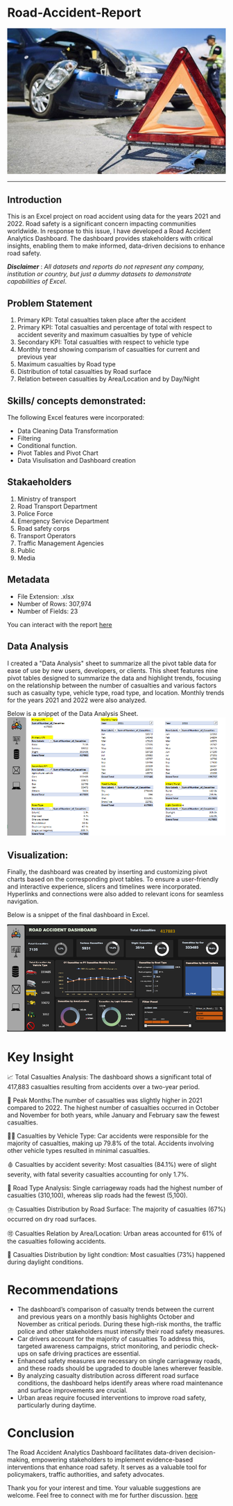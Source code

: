 # Road-Accident-Report

![](accident_intro.jpg) 
***
## Introduction
This is an Excel project on road accident using data for the years 2021 and 2022.
Road safety is a significant concern impacting communities worldwide. In response to this issue, I have developed a Road Accident Analytics Dashboard.
The dashboard provides stakeholders with critical insights, enabling them to make informed, data-driven decisions to enhance road safety.

**_Disclaimer_** : _All datasets and reports do not represent any company, institution or country, but just a dummy datasets to demonstrate capabilities of Excel_.

## Problem Statement
1. Primary KPI: Total casualties taken place after the accident
2. Primary KPI: Total casualties and percentage of total with respect to accident severity and maximum casualties by type of vehicle
3. Secondary KPI: Total casualties with respect to vehicle type
4. Monthly trend showing comparism of casualties for current and previous year
5. Maximum casualties by Road type
6. Distribution of total casualties by Road surface
7. Relation between casualties by Area/Location and by Day/Night

## Skills/ concepts demonstrated:
The following Excel features were incorporated:
- Data Cleaning Data Transformation
- Filtering
- Conditional function.
- Pivot Tables and Pivot Chart
- Data Visulisation and Dashboard creation

## Stakaeholders
1. Ministry of transport
2. Road Transport Department
3. Police Force
4. Emergency Service Department
5. Road safety corps
6. Transport Operators
7. Traffic Management Agencies
8. Public
9. Media

## Metadata
- File Extension: .xlsx
- Number of Rows: 307,974
- Number of Fields: 23

You can interact with the report [here](https://docs.google.com/spreadsheets/d/1j2FH4wTzK03n0EIDFbwOglUSb4hqZAS8/edit?usp=sharing&ouid=112520287571171477298&rtpof=true&sd=true)


## Data Analysis
I created a "Data Analysis" sheet to summarize all the pivot table data for ease of use by new users, developers, or clients. This sheet features nine pivot tables designed to summarize the data and highlight trends, focusing on the relationship between the number of casualties and various factors such as casualty type, vehicle type, road type, and location. Monthly trends for the years 2021 and 2022 were also analyzed. 

Below is a snippet of the Data Analysis Sheet.
![](accident_database.png)

## Visualization: 
Finally, the dashboard was created by inserting and customizing pivot charts based on the corresponding pivot tables. To ensure a user-friendly and interactive experience, slicers and timelines were incorporated. Hyperlinks and connections were also added to relevant icons for seamless navigation.

Below is a snippet of the final dashboard in Excel.

![](accident_dashboard.png)


   

# Key Insight
📈 Total Casualties Analysis: The dashboard shows a significant total of 417,883 casualties resulting from accidents over a two-year period. 

📅 Peak Months:The number of casualties was slightly higher in 2021 compared to 2022. The highest number of casualties occurred in October and November for both years, while January and February saw the fewest casualties.

🚴‍♂️ Casualties by Vehicle Type: Car accidents were responsible for the majority of casualties, making up 79.8% of the total. Accidents involving other vehicle types resulted in minimal casualties.

🩸 Casualties by accident severity: Most casualties (84.1%) were of slight severity, with fatal severity casualties accounting for only 1.7%.

👣 Road Type Analysis: Single carriageway roads had the highest number of casualties (310,100), whereas slip roads had the fewest (5,100).

⛈️ Casualties Distribution by Road Surface: The majority of casualties (67%) occurred on dry road surfaces.

🉑 Casualties Relation by Area/Location: Urban areas accounted for 61% of the casualties following accidents.

🌃 Casualties Distribution by light condtion: Most casualties (73%) happened during daylight conditions.


# Recommendations
- The dashboard’s comparison of casualty trends between the current and previous years on a monthly basis highlights October and November as critical periods.
  During these high-risk months, the traffic police and other stakeholders must intensify their road safety measures.
- Car drivers account for the majority of casualties
  To address this, targeted awareness campaigns, strict monitoring, and periodic check-ups on safe driving practices are essential.
- Enhanced safety measures are necessary on single carriageway roads, and these roads should be upgraded to double lanes wherever feasible.
- By analyzing casualty distribution across different road surface conditions, the dashboard helps identify areas where road maintenance and surface improvements are crucial.
- Urban areas require focused interventions to improve road safety, particularly during daytime.

# Conclusion

The Road Accident Analytics Dashboard facilitates data-driven decision-making, empowering stakeholders to implement evidence-based interventions that enhance road safety. It serves as a valuable tool for policymakers, traffic authorities, and safety advocates.

Thank you for your interest and time. Your valuable suggestions are welcome. Feel free to connect with me for further discussion.
[here](www.linkedin.com/in/cecilia-ojile-a180541a4)
